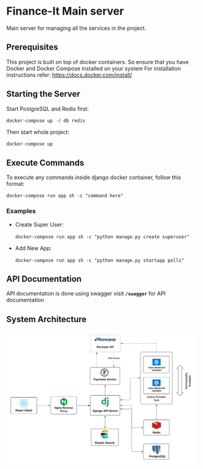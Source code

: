 # Finance-It Main server

Main server for managing all the services in the project.


## Prerequisites

This project is built on top of docker containers. So ensure that you have
Docker and Docker Compose installed on your system For installation
instructions refer: https://docs.docker.com/install/


## Starting the Server

Start PostgreSQL and Redis first:
```sh
docker-compose up -d db redis
```
Then start whole project:
```
docker-compose up
```

## Execute Commands

To execute any commands inside django docker container, follow this format:

```
docker-compose run app sh -c "command here"
```

### Examples

* Create Super User: 

    `docker-compose run app sh -c "python manage.py create superuser"`
* Add New App: 

    `docker-compose run app sh -c "python manage.py startapp polls"`

## API Documentation
API documentation is done using swagger visit **`/swagger`** for API documentation

## System Architecture

![System Architecture](./assests/arch.png)


